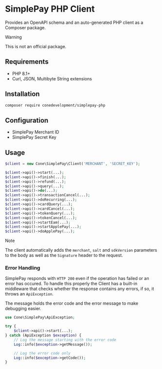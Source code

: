 # SimplePay PHP Client

Provides an OpenAPI schema and an auto-generated PHP client as a Composer package.

> [!WARNING]
> This is not an official package.

## Requirements

- PHP 8.1+
- Curl, JSON, Multibyte String extensions

## Installation

```sh
composer require conedevelopment/simplepay-php
```

## Configuration

- SimplePay Merchant ID
- SimplePay Secret Key

## Usage

```php
$client = new Cone\SimplePay\Client('MERCHANT', 'SECRET_KEY');

$client->api()->start(...);
$client->api()->finish(...);
$client->api()->refund(...);
$client->api()->query(...);
$client->api()->do(...);
$client->api()->transactionCancel(...);
$client->api()->doRecurring(...);
$client->api()->cardQuery(...);
$client->api()->cardCancel(...);
$client->api()->tokenQuery(...);
$client->api()->tokenCancel(...);
$client->api()->startEam(...);
$client->api()->startApplePay(...);
$client->api()->doApplePay(...);
```

> [!NOTE]
> The client automatically adds the `merchant`, `salt` and `sdkVersion` parameters to the body as well as the `Signature` header to the request.

### Error Handling

SimplePay responds with `HTTP 200` even if the operation has failed or an error has occured. To handle this properly the Client has a built-in middleware that checks whether the response contains any errors, if so, it throws an `ApiException`.

The message holds the error code and the error message to make debugging easier.

```php
use Cone\SimplePay\ApiException;

try {
    $client->api()->start(...);
} catch (ApiException $exception) {
    // Log the message starting with the error code
    Log::info($exception->getMessage());

    // Log the error code only
    Log::info($exception->getCode());
}
```
